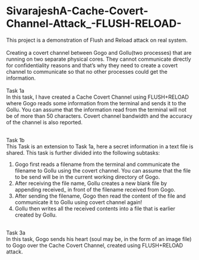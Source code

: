 # SivarajeshA-Cache-Covert-Channel-Attack_-FLUSH-RELOAD-
This project is a demonstration of Flush and Reload attack on real system.<br/> <br/>Creating a covert channel between Gogo and Gollu(two processes) that are running on two separate physical cores. They cannot communicate directly for confidentiality reasons and that’s why they need to create a covert channel to communicate so that no other processes could get the information.<br/> <br/>
Task 1a<br/> In this task, I have created a Cache Covert Channel using
FLUSH+RELOAD where Gogo reads some information from the terminal and sends it to the Gollu.
You can assume that the information read from the terminal will not be of more than 50 characters.
Covert channel bandwidth and the accuracy of the channel is also reported.

<br/>Task 1b<br/> This Task is an extension to Task 1a, here a secret information in a text file is shared. This task is
further divided into the following subtasks:<br/>
1. Gogo first reads a filename from the terminal and communicate the filename to Gollu using the
covert channel. You can assume that the file to be send will be in the current working directory
of Gogo.<br/>
2. After receiving the file name, Gollu creates a new blank file by appending received_ in front of
the filename received from Gogo.
3. After sending the filename, Gogo then read the content of the file and communicate it to Gollu
using covert channel again!
4. Gollu then writes all the received contents into a file that is earlier created by Gollu.

<br/>Task 3a <br/> In this task, Gogo sends his heart (soul may be, in the form of an image file) to Gogo over the Cache Covert Channel,
created using FLUSH+RELOAD attack. <br/>
